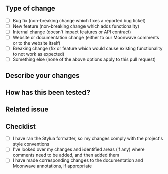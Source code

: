 <!-- Firstly, thanks for contributing to Cmdr!

To help us process your pull request as quickly as possible, please make sure you correctly fill out everything below. Unfortunately, we might not be able to consider your pull request if you've not fully completed the description. -->

## Type of change

<!-- Please delete the options which are not relevant to this pull request, and tick those that are. -->

- [ ] Bug fix (non-breaking change which fixes a reported bug ticket)
- [ ] New feature (non-breaking change which adds functionality)
- [ ] Internal change (doesn't impact features or API contract)
- [ ] Website or documentation change (either to our Moonwave comments or to the website itself)
- [ ] Breaking change (fix or feature which would cause existing functionality to not work as expected)
- [ ] Something else (none of the above options apply to this pull request)

## Describe your changes

<!-- Please narratively describe the changes you've made. This should be a brief summary of what the pull request does. -->

## How has this been tested?

<!-- Please make sure that you've tested that your changes work as expected and don't break any existing functionality. Insert here details of what you tested and what you found. -->

## Related issue

<!-- We can only accept pull requests related to open issues. -->
<!-- If you are suggesting a new feature or change, please discuss it in an issue first. -->
<!-- If you are fixing a bug, there should be an issue describing it with reproduction steps. -->

<!-- Please identify any open issue tickets which **are entirely resolved** by this pull request. You should [link](https://docs.github.com/en/issues/tracking-your-work-with-issues/linking-a-pull-request-to-an-issue) the issues below so that they are automatically closed. -->

## Checklist

<!-- Please check all of the below and tick them off. -->
<!-- If these aren't all ticked off, then your pull request isn't ready for review: maybe a draft PR is appropriate. -->
<!-- If one of these do not apply to your PR, then please tick it anyway. -->

- [ ] I have ran the Stylua formatter, so my changes comply with the project's style conventions
- [ ] I've looked over my changes and identified areas (if any) where comments need to be added, and then added them
- [ ] I have made corresponding changes to the documentation and Moonwave annotations, if appropriate
